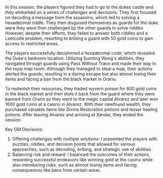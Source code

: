   
In this session, the players figured they had to go to the dukes castle and they embarked on a series of challenges and decisions. They first focused on decoding a message from the assassins, which led to solving a  hexadecimal riddle. They then disguised themselves as guards for the duke were  they were then challenged by the other guards to solve riddles However, despite their efforts, they failed to answer both riddles and a Leetcode problem, resorting to bribing a guard with 50 gold coins to gain access to restricted areas.

The players successfully deciphered a hexadecimal code, which revealed the Duke's bedroom location. Utilizing Sumting Wong's abilities, they navigated through guards using Pass Without Trace and made their way to the royal map room. Although they managed to steal a map, their actions alerted the guards, resulting in a daring escape but also almost losing their items and facing a ban from the black market in Orario.

To replenish their resources, they traded wyvern poison for 800 gold coins in the black market and then stole it back from the guard where they were banned from Orario  so they went to the magic capital Alvarez and later won 1600 gold coins at a casino in Alvarez. With their newfound wealth, they purchased valuable items like Divine Restoration potions and lesser healing potions. After leaving Alvarez and arriving at Xandar, they ended the session.

Key GM Decisions:

1. Offering challenges with multiple solutions: I presented the players with puzzles, riddles, and decision points that allowed for various approaches, such as decoding, bribing, and strategic use of abilities.
2. Balancing risk and reward: I balanced the outcomes of their actions, rewarding successful endeavors like winning gold at the casino while also introducing risks, such as almost losing items and facing consequences like bans from certain areas.